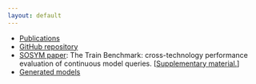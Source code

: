 ```yaml
---
layout: default
---
```


* [Publications](https://github.com/FTSRG/publication-pages/wiki#train-benchmark)
* [GitHub repository](https://github.com/FTSRG/trainbenchmark)
* [SOSYM paper](http://link.springer.com/article/10.1007/s10270-016-0571-8): The Train Benchmark: cross-technology performance evaluation of continuous model queries. [[Supplementary material.](sosym-supplementary.html)]
* [Generated models](generated-models.html)
